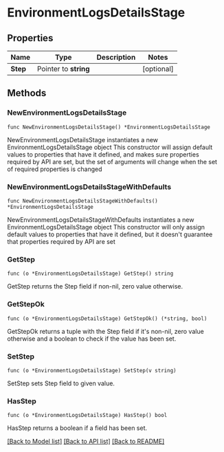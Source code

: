 # EnvironmentLogsDetailsStage

## Properties

Name | Type | Description | Notes
------------ | ------------- | ------------- | -------------
**Step** | Pointer to **string** |  | [optional] 

## Methods

### NewEnvironmentLogsDetailsStage

`func NewEnvironmentLogsDetailsStage() *EnvironmentLogsDetailsStage`

NewEnvironmentLogsDetailsStage instantiates a new EnvironmentLogsDetailsStage object
This constructor will assign default values to properties that have it defined,
and makes sure properties required by API are set, but the set of arguments
will change when the set of required properties is changed

### NewEnvironmentLogsDetailsStageWithDefaults

`func NewEnvironmentLogsDetailsStageWithDefaults() *EnvironmentLogsDetailsStage`

NewEnvironmentLogsDetailsStageWithDefaults instantiates a new EnvironmentLogsDetailsStage object
This constructor will only assign default values to properties that have it defined,
but it doesn't guarantee that properties required by API are set

### GetStep

`func (o *EnvironmentLogsDetailsStage) GetStep() string`

GetStep returns the Step field if non-nil, zero value otherwise.

### GetStepOk

`func (o *EnvironmentLogsDetailsStage) GetStepOk() (*string, bool)`

GetStepOk returns a tuple with the Step field if it's non-nil, zero value otherwise
and a boolean to check if the value has been set.

### SetStep

`func (o *EnvironmentLogsDetailsStage) SetStep(v string)`

SetStep sets Step field to given value.

### HasStep

`func (o *EnvironmentLogsDetailsStage) HasStep() bool`

HasStep returns a boolean if a field has been set.


[[Back to Model list]](../README.md#documentation-for-models) [[Back to API list]](../README.md#documentation-for-api-endpoints) [[Back to README]](../README.md)



